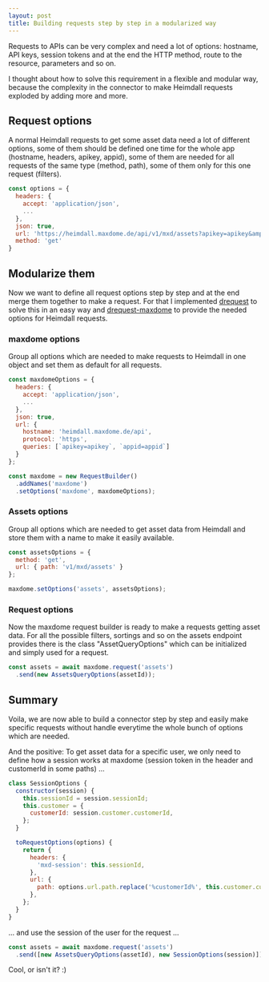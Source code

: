 ```yaml
---
layout: post
title: Building requests step by step in a modularized way
---
```


Requests to APIs can be very complex and need a lot of options: hostname, API keys, session tokens and at the end the HTTP method, route to the resource, parameters and so on.
<!--more-->

I thought about how to solve this requirement in a flexible and modular way, because the complexity in the connector to make Heimdall requests exploded by adding more and more.

## Request options

A normal Heimdall requests to get some asset data need a lot of different options, some of them should be defined one time for the whole app (hostname, headers, apikey, appid), some of them are needed for all requests of the same type (method, path), some of them only for this one request (filters).

```javascript
const options = {
  headers: {
    accept: 'application/json',
    ...
  },
  json: true,
  url: 'https://heimdall.maxdome.de/api/v1/mxd/assets?apikey=apikey&amp;appid=appid&amp;filter%5B%5D=assetId~1',
  method: 'get'
}
```

## Modularize them

Now we want to define all request options step by step and at the end merge them together to make a request. For that I implemented [drequest](https://github.com/dnode/drequest) to solve this in an easy way and [drequest-maxdome](https://github.com/dnode/drequest-maxdome) to provide the needed options for Heimdall requests.

### maxdome options

Group all options which are needed to make requests to Heimdall in one object and set them as default for all requests.

```javascript
const maxdomeOptions = {
  headers: {
    accept: 'application/json',
    ...
  },
  json: true,
  url: {
    hostname: 'heimdall.maxdome.de/api',
    protocol: 'https',
    queries: [`apikey=apikey`, `appid=appid`]
  }
};

const maxdome = new RequestBuilder()
  .addNames('maxdome')
  .setOptions('maxdome', maxdomeOptions);
```

### Assets options

Group all options which are needed to get asset data from Heimdall and store them with a name to make it easily available.

```javascript
const assetsOptions = {
  method: 'get',
  url: { path: 'v1/mxd/assets' }
};

maxdome.setOptions('assets', assetsOptions);
```

### Request options

Now the maxdome request builder is ready to make a requests getting asset data. For all the possible filters, sortings and so on the assets endpoint provides there is the class "AssetQueryOptions" which can be initialized and simply used for a request.

```javascript
const assets = await maxdome.request('assets')
  .send(new AssetsQueryOptions(assetId));
```

## Summary

Voila, we are now able to build a connector step by step and easily make specific requests without handle everytime the whole bunch of options which are needed.

And the positive: To get asset data for a specific user, we only need to define how a session works at maxdome (session token in the header and customerId in some paths) ...

```javascript
class SessionOptions {
  constructor(session) {
    this.sessionId = session.sessionId;
    this.customer = {
      customerId: session.customer.customerId,
    };
  }

  toRequestOptions(options) {
    return {
      headers: {
        'mxd-session': this.sessionId,
      },
      url: {
        path: options.url.path.replace('%customerId%', this.customer.customerId),
      },
    };
  }
}
```

... and use the session of the user for the request ...

```javascript
const assets = await maxdome.request('assets')
  .send([new AssetsQueryOptions(assetId), new SessionOptions(session)]);
```

Cool, or isn't it? :)
